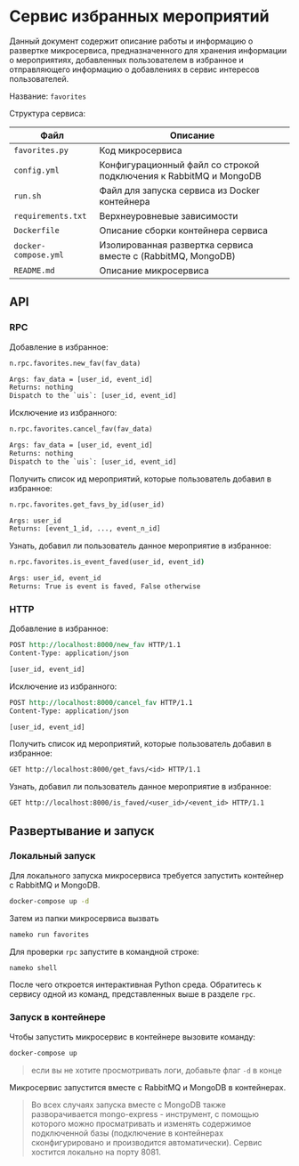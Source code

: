 # Сервис избранных мероприятий

Данный документ содержит описание работы и информацию о развертке микросервиса, предназначенного для хранения информации о мероприятиях, добавленных пользователем в избранное и отправляющего информацию о добавлениях в сервис интересов пользователей.

Название: `favorites`

Структура сервиса:

| Файл                 | Описание                                                          |
| -------------------- | ----------------------------------------------------------------- |
| `favorites.py`       | Код микросервиса                                                  |
| `config.yml`         | Конфигурационный файл со строкой подключения к RabbitMQ и MongoDB |
| `run.sh`             | Файл для запуска сервиса из Docker контейнера                     |
| `requirements.txt`   | Верхнеуровневые зависимости                                       |
| `Dockerfile`         | Описание сборки контейнера сервиса                                |
| `docker-compose.yml` | Изолированная развертка сервиса вместе с (RabbitMQ, MongoDB)      |
| `README.md`          | Описание микросервиса                                             |

## API

### RPC

Добавление в избранное:

```bat
n.rpc.favorites.new_fav(fav_data)

Args: fav_data = [user_id, event_id]
Returns: nothing
Dispatch to the `uis`: [user_id, event_id]
```

Исключение из избранного:

```bat
n.rpc.favorites.cancel_fav(fav_data)

Args: fav_data = [user_id, event_id]
Returns: nothing
Dispatch to the `uis`: [user_id, event_id]
```

Получить список ид мероприятий, которые пользователь добавил в избранное:

```bat
n.rpc.favorites.get_favs_by_id(user_id)

Args: user_id
Returns: [event_1_id, ..., event_n_id]
```

Узнать, добавил ли пользователь данное мероприятие в избранное:

```bat
n.rpc.favorites.is_event_faved(user_id, event_id)

Args: user_id, event_id
Returns: True is event is faved, False otherwise
```

### HTTP

Добавление в избранное:

```rst
POST http://localhost:8000/new_fav HTTP/1.1
Content-Type: application/json

[user_id, event_id]
```

Исключение из избранного:

```rst
POST http://localhost:8000/cancel_fav HTTP/1.1
Content-Type: application/json

[user_id, event_id]
```

Получить список ид мероприятий, которые пользователь добавил в избранное:

```rst
GET http://localhost:8000/get_favs/<id> HTTP/1.1
```

Узнать, добавил ли пользователь данное мероприятие в избранное:

```rst
GET http://localhost:8000/is_faved/<user_id>/<event_id> HTTP/1.1
```

## Развертывание и запуск

### Локальный запуск

Для локального запуска микросервиса требуется запустить контейнер с RabbitMQ и MongoDB.

```bat
docker-compose up -d
```

Затем из папки микросервиса вызвать

```bat
nameko run favorites
```

Для проверки `rpc` запустите в командной строке:

```bat
nameko shell
```

После чего откроется интерактивная Python среда. Обратитесь к сервису одной из команд, представленных выше в разделе `rpc`.

### Запуск в контейнере

Чтобы запустить микросервис в контейнере вызовите команду:

```bat
docker-compose up
```

> если вы не хотите просмотривать логи, добавьте флаг `-d` в конце

Микросервис запустится вместе с RabbitMQ и MongoDB в контейнерах.

> Во всех случаях запуска вместе с MongoDB также разворачивается mongo-express - инструмент, с помощью которого можно просматривать и изменять содержимое подключенной базы (подключение в контейнерах сконфигурировано и производится автоматически). Сервис хостится локально на порту 8081.
